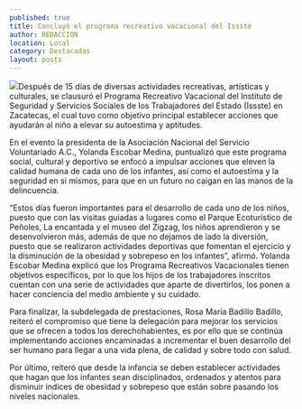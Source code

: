 ```yaml
---
published: true
title: Concluyó el programa recreativo vacacional del Issste
author: REDACCION
location: Local
category: Destacadas
layout: posts
---
```


![](http://i.imgur.com/iIHcSttm.jpg)Después de 15 días de diversas actividades recreativas, artísticas y culturales, se clausuró el Programa Recreativo Vacacional del Instituto de Seguridad y Servicios Sociales de los Trabajadores del Estado (Issste) en Zacatecas, el cual tuvo como objetivo principal establecer acciones que ayudarán al niño a elevar su autoestima y aptitudes.

En el evento la presidenta de la Asociación Nacional del Servicio Voluntariado A.C., Yolanda Escobar Medina, puntualizó que este programa social, cultural y deportivo se enfocó a impulsar acciones que eleven la calidad humana de cada uno de los infantes, así como el autoestima y la seguridad en si mismos, para que en un futuro no caigan en las manos de la delincuencia.

“Estos días fueron importantes para el desarrollo de cada uno de los niños, puesto que con las visitas guiadas a lugares como el Parque Ecoturístico de Peñoles, La encantada y el museo del Zigzag, los niños aprendieron y se desenvolvieron más, además de que no dejamos de lado la diversión, puesto que se realizaron actividades deportivas que fomentan el ejercicio y la disminución de la obesidad y sobrepeso en los infantes”, afirmó.
Yolanda Escobar Medina explicó que los Programa Recreativos Vacacionales tienen objetivos específicos, por lo que los hijos de los trabajadores inscritos cuentan con una serie de actividades que aparte de divertirlos, los ponen a hacer conciencia del medio ambiente y su cuidado.

Para finalizar, la subdelegada de prestaciones, Rosa María Badillo Badillo, reiteró el compromiso que tiene la delegación para mejorar los servicios que se ofrecen a todos los derechohabientes, es por ello que se continúa implementando acciones encaminadas a incrementar el buen desarrollo del ser humano para llegar a una vida plena, de calidad y sobre todo con salud.

Por último, reiteró que desde la infancia se deben establecer actividades que hagan que los infantes sean disciplinados, ordenados y atentos para disminuir índices de obesidad y sobrepeso que están sobre pasando los niveles nacionales.
